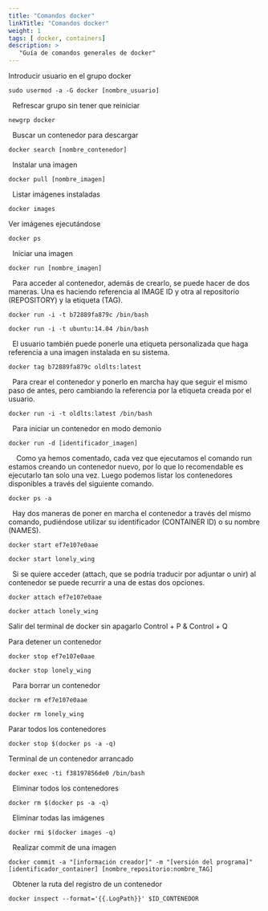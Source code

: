 ```yaml
---
title: "Comandos docker"
linkTitle: "Comandos docker"
weight: 1 
tags: [ docker, containers]
description: >
   "Guía de comandos generales de docker" 
---
```


Introducir usuario en el grupo docker
``` shell
sudo usermod -a -G docker [nombre_usuario]
```
 
Refrescar grupo sin tener que reiniciar
``` shell
newgrp docker
```
 
Buscar un contenedor para descargar
``` shell
docker search [nombre_contenedor]
```
 
Instalar una imagen
``` shell
docker pull [nombre_imagen]
```
 
Listar imágenes instaladas
``` shell
docker images
```

Ver imágenes ejecutándose
``` shell
docker ps
```
 
Iniciar una imagen
``` shell
docker run [nombre_imagen]
```
 
Para acceder al contenedor, además de crearlo, se puede hacer de dos maneras. Una es haciendo referencia al IMAGE ID y otra al repositorio (REPOSITORY) y la etiqueta (TAG).
``` shell
docker run -i -t b72889fa879c /bin/bash
```
``` shell
docker run -i -t ubuntu:14.04 /bin/bash
```
 
El usuario también puede ponerle una etiqueta personalizada que haga referencia a una imagen instalada en su sistema.
``` shell
docker tag b72889fa879c oldlts:latest
```
 
Para crear el contenedor y ponerlo en marcha hay que seguir el mismo paso de antes, pero cambiando la referencia por la etiqueta creada por el usuario.
``` shell
docker run -i -t oldlts:latest /bin/bash
```
 
Para iniciar un contenedor en modo demonio
``` shell
docker run -d [identificador_imagen]
```
 
 
Como ya hemos comentado, cada vez que ejecutamos el comando run estamos creando un contenedor nuevo, por lo que lo recomendable es ejecutarlo tan solo una vez. Luego podemos listar los contenedores disponibles a través del siguiente comando.
``` shell
docker ps -a
```
 
Hay dos maneras de poner en marcha el contenedor a través del mismo comando, pudiéndose utilizar su identificador (CONTAINER ID) o su nombre (NAMES).
``` shell
docker start ef7e107e0aae
```
``` shell
docker start lonely_wing
```
 
Si se quiere acceder  (attach, que se podría traducir por adjuntar o unir) al contenedor se puede recurrir a una de estas dos opciones.
``` shell
docker attach ef7e107e0aae
```
``` shell
docker attach lonely_wing
```

Salir del terminal de docker sin apagarlo
Control + P  & Control + Q 

Para detener un contenedor
``` shell
docker stop ef7e107e0aae
```

``` shell
docker stop lonely_wing
```
 
Para borrar un contenedor
``` shell
docker rm ef7e107e0aae
```
``` shell
docker rm lonely_wing
```

Parar todos los contenedores
``` shell
docker stop $(docker ps -a -q)
```

Terminal de un contenedor arrancado
``` shell
docker exec -ti f38197856de0 /bin/bash
```
 
Eliminar todos los contenedores
``` shell
docker rm $(docker ps -a -q)
```
 
Eliminar todas las imágenes
``` shell
docker rmi $(docker images -q)
```
 
Realizar commit de una imagen
``` shell
docker commit -a "[información creador]" -m "[versión del programa]" [identificador_container] [nombre_repositorio:nombre_TAG]
```
 
Obtener la ruta del registro de un contenedor
``` shell
docker inspect --format='{{.LogPath}}' $ID_CONTENEDOR
```
